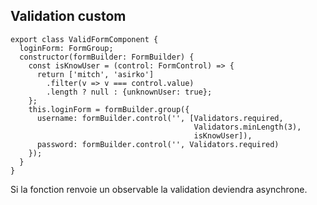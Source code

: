 ## Validation custom

```
export class ValidFormComponent {
  loginForm: FormGroup;
  constructor(formBuilder: FormBuilder) {
    const isKnowUser = (control: FormControl) => {
      return ['mitch', 'asirko']
        .filter(v => v === control.value)
        .length ? null : {unknownUser: true};
    };
    this.loginForm = formBuilder.group({
      username: formBuilder.control('', [Validators.required,
                                         Validators.minLength(3),
                                         isKnowUser]),
      password: formBuilder.control('', Validators.required)
    });
  }
}
```

Si la fonction renvoie un observable la validation deviendra asynchrone.
